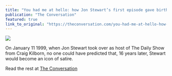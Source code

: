 ```yaml
---
title: "You had me at hello: how Jon Stewart’s first episode gave birth to his brand of satire"
publication: "The Conversation"
featured: true
link_to_original: "https://theconversation.com/you-had-me-at-hello-how-jon-stewarts-first-episode-gave-birth-to-his-brand-of-satire-37508"
---
```

![](/assets/img/jstewarttheconversation.jpg)

On January 11 1999, when Jon Stewart took over as host of The Daily Show from Craig Kilborn, no one could have predicted that, 16 years later, Stewart would become an icon of satire.

Read the rest at [The Conversation](https://theconversation.com/you-had-me-at-hello-how-jon-stewarts-first-episode-gave-birth-to-his-brand-of-satire-37508)
